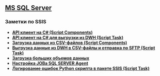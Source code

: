 ## [MS SQL Server](../MSSQL.md)  
### Заметки по SSIS  

- **[API клиент на C# (Script Components)](./API_Client/API_Client.md)**  
- **[API клиент на C# для выгрузки из DWH (Script Task)](./API_Client_Upload/API_Client_Upload.md)**  
- **[Загрузка данных из CSV-файлов (Script Components)](./Load_from_CSV_file/Load_from_CSV_file.md)**  
- **[Выгрузка данные из DWH в CSV-файлы и отправка по SFTP (Script Task)](./Upload_ZIP_by_SCP_SFTP/Upload_ZIP_by_SCP_SFTP.md)**  
- **[Загрузка больших объемов данных](./Load_Big_Data/Load_Big_Data.md)**
- **[Настройка JOBа SQL SERVER Agent](./Setting_SQL_Server_Agent_JOB/Setting_JOB.md)**  
- **[Логирование ошибок Python скрипта в пакете SSIS (Script Task)](./Get_Error_From_Python_Script/Get_Error_From_Python_Script.md)**  

